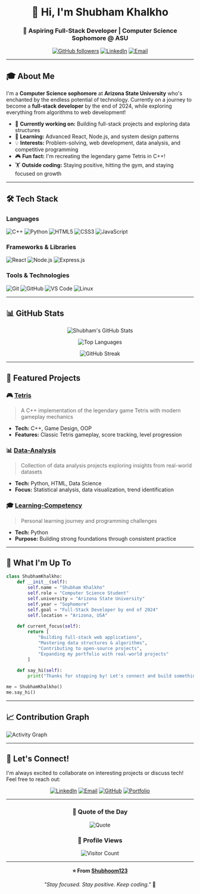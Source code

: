<div align="center">
  
# 👋 Hi, I'm Shubham Khalkho

### 🚀 Aspiring Full-Stack Developer | Computer Science Sophomore @ ASU


[![GitHub followers](https://img.shields.io/github/followers/Shubhoom123?label=Follow&style=social)](https://github.com/Shubhoom123)
[![LinkedIn](https://img.shields.io/badge/LinkedIn-Connect-blue?style=flat&logo=linkedin)](https://www.linkedin.com/in/shubham-khalkho-4997b2212/)
[![Email](https://img.shields.io/badge/Email-khalkhoshubham03%40gmail.com-red?style=flat&logo=gmail)](mailto:khalkhoshubham03@gmail.com)

</div>

---

## 🎓 About Me

I'm a **Computer Science sophomore** at **Arizona State University** who's enchanted by the endless potential of technology. Currently on a journey to become a **full-stack developer** by the end of 2024, while exploring everything from algorithms to web development!

- 🔭 **Currently working on:** Building full-stack projects and exploring data structures
- 🌱 **Learning:** Advanced React, Node.js, and system design patterns
- 💡 **Interests:** Problem-solving, web development, data analysis, and competitive programming
- 🎮 **Fun fact:** I'm recreating the legendary game Tetris in C++!
- 🏋️ **Outside coding:** Staying positive, hitting the gym, and staying focused on growth

---

## 🛠️ Tech Stack

### Languages
![C++](https://img.shields.io/badge/C++-00599C?style=for-the-badge&logo=c%2B%2B&logoColor=white)
![Python](https://img.shields.io/badge/Python-3776AB?style=for-the-badge&logo=python&logoColor=white)
![HTML5](https://img.shields.io/badge/HTML5-E34F26?style=for-the-badge&logo=html5&logoColor=white)
![CSS3](https://img.shields.io/badge/CSS3-1572B6?style=for-the-badge&logo=css3&logoColor=white)
![JavaScript](https://img.shields.io/badge/JavaScript-F7DF1E?style=for-the-badge&logo=javascript&logoColor=black)

### Frameworks & Libraries
![React](https://img.shields.io/badge/React-20232A?style=for-the-badge&logo=react&logoColor=61DAFB)
![Node.js](https://img.shields.io/badge/Node.js-339933?style=for-the-badge&logo=nodedotjs&logoColor=white)
![Express.js](https://img.shields.io/badge/Express.js-000000?style=for-the-badge&logo=express&logoColor=white)

### Tools & Technologies
![Git](https://img.shields.io/badge/Git-F05032?style=for-the-badge&logo=git&logoColor=white)
![GitHub](https://img.shields.io/badge/GitHub-181717?style=for-the-badge&logo=github&logoColor=white)
![VS Code](https://img.shields.io/badge/VS_Code-007ACC?style=for-the-badge&logo=visual-studio-code&logoColor=white)
![Linux](https://img.shields.io/badge/Linux-FCC624?style=for-the-badge&logo=linux&logoColor=black)

---

## 📊 GitHub Stats

<div align="center">
  
![Shubham's GitHub Stats](https://github-readme-stats.vercel.app/api?username=Shubhoom123&show_icons=true&theme=tokyonight&hide_border=true&count_private=true)

![Top Languages](https://github-readme-stats.vercel.app/api/top-langs/?username=Shubhoom123&layout=compact&theme=tokyonight&hide_border=true)

![GitHub Streak](https://github-readme-streak-stats.herokuapp.com/?user=Shubhoom123&theme=tokyonight&hide_border=true)

</div>

---

## 🎯 Featured Projects

### 🎮 [Tetris](https://github.com/Shubhoom123/Tetris)
> A C++ implementation of the legendary game Tetris with modern gameplay mechanics
- **Tech:** C++, Game Design, OOP
- **Features:** Classic Tetris gameplay, score tracking, level progression

### 📊 [Data-Analysis](https://github.com/Shubhoom123/Data-Analysis)
> Collection of data analysis projects exploring insights from real-world datasets
- **Tech:** Python, HTML, Data Science
- **Focus:** Statistical analysis, data visualization, trend identification

### 🎓 [Learning-Competency](https://github.com/Shubhoom123/Learning-Competency)
> Personal learning journey and programming challenges
- **Tech:** Python
- **Purpose:** Building strong foundations through consistent practice

---

## 🌟 What I'm Up To
```python
class ShubhamKhalkho:
    def __init__(self):
        self.name = "Shubham Khalkho"
        self.role = "Computer Science Student"
        self.university = "Arizona State University"
        self.year = "Sophomore"
        self.goal = "Full-Stack Developer by end of 2024"
        self.location = "Arizona, USA"
        
    def current_focus(self):
        return [
            "Building full-stack web applications",
            "Mastering data structures & algorithms",
            "Contributing to open-source projects",
            "Expanding my portfolio with real-world projects"
        ]
    
    def say_hi(self):
        print("Thanks for stopping by! Let's connect and build something amazing together!")

me = ShubhamKhalkho()
me.say_hi()
```

---

## 📈 Contribution Graph

![Activity Graph](https://github-readme-activity-graph.vercel.app/graph?username=Shubhoom123&theme=tokyo-night&hide_border=true)

---

## 💼 Let's Connect!

I'm always excited to collaborate on interesting projects or discuss tech! Feel free to reach out:

<div align="center">

[![LinkedIn](https://img.shields.io/badge/LinkedIn-0077B5?style=for-the-badge&logo=linkedin&logoColor=white)](https://www.linkedin.com/in/your-profile)
[![Email](https://img.shields.io/badge/Gmail-D14836?style=for-the-badge&logo=gmail&logoColor=white)](mailto:khalkhoshubham03@gmail.com)
[![GitHub](https://img.shields.io/badge/GitHub-100000?style=for-the-badge&logo=github&logoColor=white)](https://github.com/Shubhoom123)
[![Portfolio](https://img.shields.io/badge/Portfolio-FF5722?style=for-the-badge&logo=todoist&logoColor=white)](https://your-portfolio.com)

</div>

---

<div align="center">

### 💭 Quote of the Day
![Quote](https://quotes-github-readme.vercel.app/api?type=horizontal&theme=tokyonight)

### 👀 Profile Views
![Visitor Count](https://profile-counter.glitch.me/Shubhoom123/count.svg)

---

**⭐️ From [Shubhoom123](https://github.com/Shubhoom123)**

*"Stay focused. Stay positive. Keep coding."* 🚀

</div>
